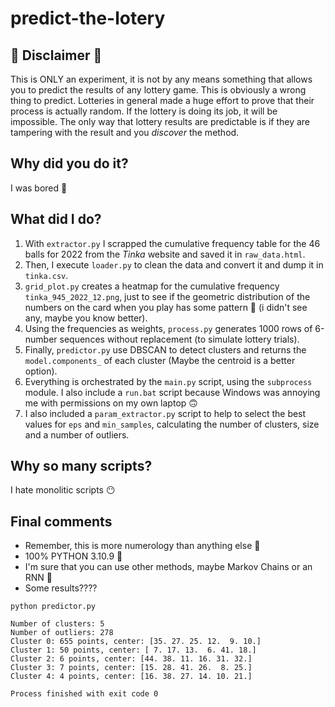 # predict-the-lotery

## 📢 Disclaimer 📢
This is ONLY an experiment, it is not by any means something that allows you to predict the results of any lottery game. This is obviously a wrong thing to predict. Lotteries in general made a huge effort to prove that their process is actually random. If the lottery is doing its job, it will be impossible.
The only way that lottery results are predictable is if they are tampering with the result and you *discover* the method.

## Why did you do it?
I was bored  🫤

## What did I do?
1. With `extractor.py` I scrapped the cumulative frequency table for the 46 balls for 2022 from the *Tinka* website and saved it in `raw_data.html`.
2. Then, I execute `loader.py` to clean the data and convert it and dump it in `tinka.csv`.
3. `grid_plot.py` creates a heatmap for the cumulative frequency  `tinka_945_2022_12.png`, just to see if the geometric distribution of the numbers on the card when you play has some pattern 🤨 (i didn't see any, maybe you know better).
4. Using the frequencies as weights, `process.py` generates 1000 rows of 6-number sequences without replacement (to simulate lottery trials).
5. Finally, `predictor.py` use DBSCAN to detect clusters and returns the `model.components_` of each cluster (Maybe the centroid is a better option).
6. Everything is orchestrated by the `main.py` script, using the `subprocess` module. I also include a `run.bat` script because Windows was annoying me with permissions on my own laptop 🙃
7. I also included a `param_extractor.py` script to help to select the best values for `eps` and `min_samples`, calculating the number of clusters, size and a number of outliers.

## Why so many scripts?
I hate monolitic scripts 😶

## Final comments
- Remember, this is more numerology than anything else 🙊
- 100% PYTHON 3.10.9 🐍
- I'm sure that you can use other methods, maybe Markov Chains or an RNN 🎯
- Some results????

```
python predictor.py 

Number of clusters: 5
Number of outliers: 278
Cluster 0: 655 points, center: [35. 27. 25. 12.  9. 10.]
Cluster 1: 50 points, center: [ 7. 17. 13.  6. 41. 18.]
Cluster 2: 6 points, center: [44. 38. 11. 16. 31. 32.]
Cluster 3: 7 points, center: [15. 28. 41. 26.  8. 25.]
Cluster 4: 4 points, center: [16. 38. 27. 14. 10. 21.]

Process finished with exit code 0
```

